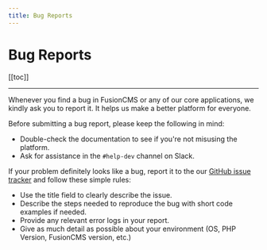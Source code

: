 ```yaml
---
title: Bug Reports
---
```


# Bug Reports

[[toc]]

---

Whenever you find a bug in FusionCMS or any of our core applications, we kindly ask you to report it. It helps us make a better platform for everyone.

Before submitting a bug report, please keep the following in mind:

- Double-check the documentation to see if you're not misusing the platform.
- Ask for assistance in the `#help-dev` channel on Slack.

If your problem definitely looks like a bug, report it to the our [GitHub issue tracker](https://github.com/efellemedia/fusioncms/issues) and follow these simple rules:

- Use the title field to clearly describe the issue.
- Describe the steps needed to reproduce the bug with short code examples if needed.
- Provide any relevant error logs in your report.
- Give as much detail as possible about your environment (OS, PHP Version, FusionCMS version, etc.)
